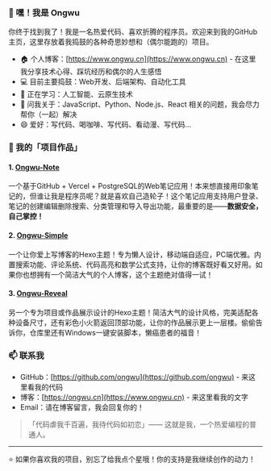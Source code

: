 ### 👋 嘿！我是 Ongwu

你终于找到我了！我是一名热爱代码、喜欢折腾的程序员。欢迎来到我的GitHub主页，这里存放着我捣鼓的各种奇思妙想和（偶尔能跑的）项目。

- 🏠 个人博客：[https://www.ongwu.cn](https://www.ongwu.cn) - 在这里我分享技术心得、踩坑经历和偶尔的人生感悟
- 💻 目前主要捣鼓：Web开发、后端架构、自动化工具
- 🌱 正在学习：人工智能、云原生技术
- 💬 问我关于：JavaScript、Python、Node.js、React 相关的问题，我会尽力帮你（一起）解决
- 😄 爱好：写代码、喝咖啡、写代码、看动漫、写代码...

### 🚀 我的「项目作品」

#### 1. [Ongwu-Note](https://github.com/ongwu/Ongwu-Note)
一个基于GitHub + Vercel + PostgreSQL的Web笔记应用！本来想直接用印象笔记的，但谁让我是程序员呢？就是喜欢自己造轮子！这个笔记应用支持用户登录、笔记的创建编辑删除搜索、分类管理和导入导出功能，最重要的是——**数据安全，自己掌控！**

#### 2. [Ongwu-Simple](https://github.com/ongwu/Ongwu-Simple)
一个让你爱上写博客的Hexo主题！专为懒人设计，移动端自适应，PC端优雅。内置搜索功能、评论系统、代码高亮和数学公式支持，让你的博客既好看又好用。如果你也想拥有一个简洁大气的个人博客，这个主题绝对值得一试！

#### 3. [Ongwu-Reveal](https://github.com/ongwu/Ongwu-Reveal)
另一个专为项目或作品展示设计的Hexo主题！简洁大气的设计风格，完美适配各种设备尺寸，还有彩色小火箭返回顶部功能，让你的作品展示更上一层楼。偷偷告诉你，仓库里还有Windows一键安装脚本，懒癌患者的福音！

### 📫 联系我

- GitHub：[https://github.com/ongwu](https://github.com/ongwu) - 来这里看我的代码
- 博客：[https://ongwu.cn](https://www.ongwu.cn) - 来这里看我的文字
- Email：请在博客留言，我会回复你的！

> 「代码虐我千百遍，我待代码如初恋」—— 这就是我，一个热爱编程的普通人。

---
⭐️ 如果你喜欢我的项目，别忘了给我点个星哦！你的支持是我继续创作的动力！
